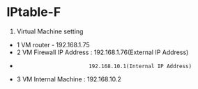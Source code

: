 # IPtable-F

1. Virtual Machine setting

* 1 VM router - 192.168.1.75
* 2 VM Firewall IP Address : 192.168.1.76(External IP Address)
*                            192.168.10.1(Internal IP Address)
* 3 VM Internal Machine : 192.168.10.2
